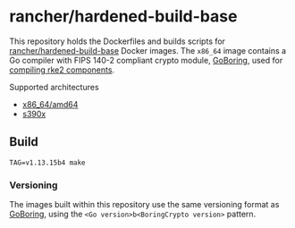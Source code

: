 # rancher/hardened-build-base

This repository holds the Dockerfiles and builds scripts for [rancher/hardened-build-base](https://hub.docker.com/r/rancher/hardened-build-base) Docker images. The `x86_64` image contains a Go compiler with FIPS 140-2 compliant crypto module, [GoBoring](https://github.com/golang/go/tree/dev.boringcrypto/misc/boring), used for [compiling rke2 components](https://docs.rke2.io/security/fips_support/#fips-support-in-cluster-components).

Supported architectures

- [x86_64/amd64](Dockerfile.amd64)
- [s390x](Dockerfile.s390x)

## Build

```shell
TAG=v1.13.15b4 make
```

### Versioning

The images built within this repository use the same versioning format as [GoBoring](https://github.com/golang/go/tree/dev.boringcrypto/misc/boring#version-strings), using the `<Go version>b<BoringCrypto version>` pattern.
